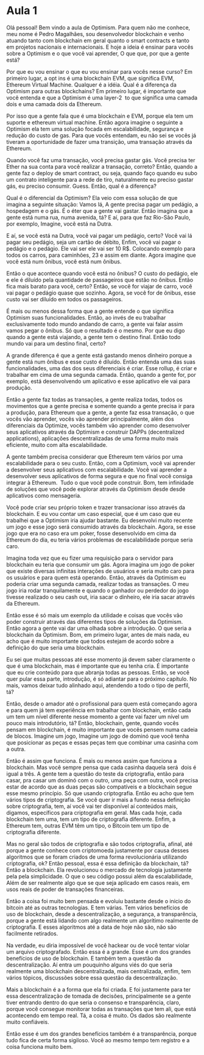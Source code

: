 # Aula 1

Olá pessoal! Bem vindo a aula de Optimism. Para quem não me conhece, meu nome é Pedro Magalhães, sou desenvolvedor blockchain e venho atuando tanto com blockchain em geral quanto o smart contracts e tanto em projetos nacionais e internacionais. E hoje a ideia é ensinar para vocês sobre a Optimism e o que você vai aprender, O que que, por que a gente está?

Por que eu vou ensinar o que eu vou ensinar para vocês nesse curso? Em primeiro lugar, a opt ins é uma blockchain EVM, que significa EVM, Ethereum Virtual Machine. Qualquer é a idéia. Qual é a diferença da Optimism para outras blockchains? Em primeiro lugar, é importante que você entenda e que a Optimism é uma layer-2  to que significa uma camada dois e uma camada dois da Ethereum.

Por isso que a gente fala que é uma blockchain e EVM, porque ela tem um suporte e ethereum virtual machine. Então agora imagine o seguinte a Optimism ela tem uma solução focada em escalabilidade, segurança e redução do custo de gas. Para que vocês entendam, eu não sei se vocês já tiveram a oportunidade de fazer uma transição, uma transação através da Ethereum.

Quando você faz uma transação, você precisa gastar gás. Você precisa ter Ether na sua conta para você realizar a transação, correto? Então, quando a gente faz o deploy de smart contract, ou seja, quando faço quando eu subo um contrato inteligente para a rede de tiro, naturalmente eu preciso gastar gás, eu preciso consumir. Guess. Então, qual é a diferença?

Qual é o diferencial da Optimism? Ela veio com essa solução de que imagina a seguinte situação: Vamos lá, A gente precisa pagar um pedágio, a hospedagem e o gás. É o éter que a gente vai gastar. Então imagina que a gente está numa rua, numa avenida, tá? E aí, para que faz Rio-São Paulo, por exemplo, Imagine, você está na Dutra.

E aí, se você está na Dutra, você vai pagar um pedágio, certo? Você vai lá pagar seu pedágio, seja um cartão de débito, Enfim, você vai pagar o pedágio e o pedágio. Ele vai ser ele vai ser 10 R$. Colocando exemplo para todos os carros, para caminhões, 23 e assim em diante. Agora imagine que você está num ônibus, você está num ônibus.

Então o que acontece quando você está no ônibus? O custo do pedágio, ele e ele é diluído pela quantidade de passageiros que estão no ônibus. Então fica mais barato para você, certo? Então, se você for viajar de carro, você vai pagar o pedágio quase que sozinho. Agora, se você for de ônibus, esse custo vai ser diluído em todos os passageiros.

É mais ou menos dessa forma que a gente entende o que significa Optimism suas funcionalidades. Então, ao invés de eu trabalhar exclusivamente todo mundo andando de carro, a gente vai falar assim vamos pegar o ônibus. Só que o resultado é o mesmo. Por que eu digo quando a gente está viajando, a gente tem o destino final. Então todo mundo vai para um destino final, certo?

A grande diferença é que a gente está gastando menos dinheiro porque a gente está num ônibus e esse custo é diluído. Então entenda uma das suas funcionalidades, uma das dos seus diferenciais é criar. Esse rollup, é criar e trabalhar em cima de uma segunda camada. Então, quando a gente for, por exemplo, está desenvolvendo um aplicativo e esse aplicativo ele vai para produção.

Então a gente faz todas as transações, a gente realiza todas, todos os movimentos que a gente precisa e somente quando a gente precisa ir para a produção, para Ethereum que a gente, a gente faz essa transação, o que vocês vão aprender, vocês vão aprender principalmente, além dos diferenciais da Optimize, vocês também vão aprender como desenvolver seus aplicativos através da Optimism e construir DAPPs (decentralized applications), aplicações descentralizadas de uma forma muito mais eficiente, muito com alta escalabilidade.

A gente também precisa considerar que Ethereum tem vários por uma escalabilidade para o seu custo. Então, com a Optimism, você vai aprender a desenvolver seus aplicativos com escalabilidade. Você vai aprender a desenvolver seus aplicativos de forma segura e que no final você consiga integrar à Ethereum.  Tudo o que você pode construir. Bom, tem infinidade de soluções que você pode explorar através da Optimism desde desde aplicativos como mensageria.

Você pode criar seu próprio token e trazer transacionar isso através da blockchain. E eu vou contar um caso especial, que é um caso que eu trabalhei que a Optimism iria ajudar bastante. Eu desenvolvi muito recente um jogo e esse jogo será consumido através da blockchain. Agora, se esse jogo que era no caso era um poker, fosse desenvolvido em cima da Ethereum do dia, eu teria vários problemas de escalabilidade porque seria caro.

Imagina toda vez que eu fizer uma requisição para o servidor para blockchain eu teria que consumir um gás. Agora imagina um jogo de poker que existe diversas infinitas interações de usuários e seria muito caro para os usuários e para quem está operando. Então, através da Optimism eu poderia criar uma segunda camada, realizar todas as transações. O meu jogo iria rodar tranquilamente e quando o ganhador ou perdedor do jogo tivesse realizado o seu cash out, iria sacar o dinheiro, ele iria sacar através da Ethereum.

Então esse é só mais um exemplo da utilidade e coisas que vocês vão poder construir através das diferentes tipos de soluções da Optimism. Então agora a gente vai dar uma olhada sobre a introdução. O que seria a blockchain da Optimism. Bom, em primeiro lugar, antes de mais nada, eu acho que é muito importante que todos estejam de acordo sobre a definição do que seria uma blockchain.

Eu sei que muitas pessoas até esse momento já devem saber claramente o que é uma blockchain, mas é importante que eu tenha cria. É importante que eu crie conteúdo para que abranja todas as pessoas. Então, se você quer pular essa parte, introdução, é só adiantar para o próximo capítulo. No mais, vamos deixar tudo alinhado aqui, atendendo a todo o tipo de perfil, tá?

Então, desde o amador até o profissional para quem está começando agora e para quem já tem experiência em trabalhar com blockchain, então cada um tem um nível diferente nesse momento a gente vai fazer um nível um pouco mais introdutório, tá? Então, blockchain, gente, quando vocês pensam em blockchain, é muito importante que vocês pensem numa cadeia de blocos. Imagine um jogo, Imagine um jogo de dominó que você tenha que posicionar as peças e essas peças tem que combinar uma casinha com a outra.

Então é assim que funciona. É mais ou menos assim que funciona a blockchain. Mas você sempre pensa que cada casinha daquela será  dois é igual a três. A gente tem a questão do teste da criptografia, então para casar, pra casar um dominó com o outro, uma peça com outra, você precisa estar de acordo que as duas peças são compatíveis e a blockchain segue esse mesmo princípio. Só que usando criptografia. Então eu acho que tem vários tipos de criptografia. Se você quer ir mais a fundo nessa definição sobre criptografia, tem, aí você vai ter disponível aí conteúdos mais, digamos, específicos para criptografia em geral. Mas cada hoje, cada blockchain tem uma, tem um tipo de criptografia diferente. Enfim, a Ethereum tem, outras EVM têm um tipo, o Bitcoin tem um tipo de criptografia diferente.

Mas no geral são todos de criptografia e são todos criptografia, afinal, até porque a gente conhece com criptomoeda justamente por causa desses algoritmos que se foram criados de uma forma revolucionária utilizando criptografia, ok? Então pessoal, essa é essa definição da blockchain, tá? Então a blockchain. Ela revolucionou o mercado de tecnologia justamente pela pela simplicidade. O que o seu código possui além da escalabilidade, Além de ser realmente algo que se que seja aplicado em casos reais, em usos reais de poder de transações financeiras.

Então a coisa foi muito bem pensada e evoluiu bastante desde o inicio do bitcoin até as outras tecnologias. E tem várias. Tem vários benefícios de uso de blockchain, desde a descentralização, a segurança, a transparência, porque a gente está lidando com algo realmente um algorítimo realmente de criptografia. E esses algoritmos até a data de hoje não são, não são facilmente retirados.

Na verdade, eu diria impossível de você hackear ou de você tentar violar um arquivo criptografado. Então essa é a grande. Esse é um dos grandes benefícios de uso de blockchain. E também tem a questão da descentralização. Aí entra um pouquinho alguns viés do que seria realmente uma blockchain descentralizada, mais centralizada, enfim, tem vários tópicos, discussões sobre essa questão da descentralização.

Mais a blockchain é a a forma que ela foi criada. E foi justamente para ter essa descentralização de tomada de decisões, principalmente se a gente tiver entrando dentro do que seria o consenso e transparência, claro, porque você consegue monitorar todas as transações que tem ali, que está acontecendo em tempo real. Tá, a coisa é muito. Os dados são realmente muito confiáveis.

Então esse é um dos grandes benefícios também é a transparência, porque tudo fica de certa forma sigiloso. Você ao mesmo tempo tem registro e a coisa funciona muito bem.